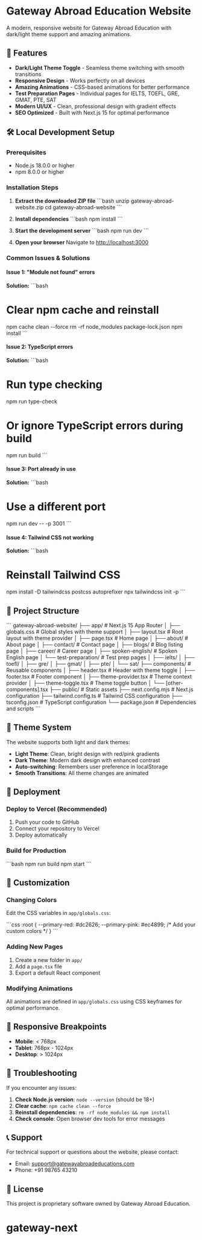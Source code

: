 # Gateway Abroad Education Website

A modern, responsive website for Gateway Abroad Education with dark/light theme support and amazing animations.

## 🚀 Features

- **Dark/Light Theme Toggle** - Seamless theme switching with smooth transitions
- **Responsive Design** - Works perfectly on all devices
- **Amazing Animations** - CSS-based animations for better performance
- **Test Preparation Pages** - Individual pages for IELTS, TOEFL, GRE, GMAT, PTE, SAT
- **Modern UI/UX** - Clean, professional design with gradient effects
- **SEO Optimized** - Built with Next.js 15 for optimal performance

## 🛠️ Local Development Setup

### Prerequisites

- Node.js 18.0.0 or higher
- npm 8.0.0 or higher

### Installation Steps

1. **Extract the downloaded ZIP file**
   \`\`\`bash
   unzip gateway-abroad-website.zip
   cd gateway-abroad-website
   \`\`\`

2. **Install dependencies**
   \`\`\`bash
   npm install
   \`\`\`

3. **Start the development server**
   \`\`\`bash
   npm run dev
   \`\`\`

4. **Open your browser**
   Navigate to [http://localhost:3000](http://localhost:3000)

### Common Issues & Solutions

#### Issue 1: "Module not found" errors
**Solution:**
\`\`\`bash
# Clear npm cache and reinstall
npm cache clean --force
rm -rf node_modules package-lock.json
npm install
\`\`\`

#### Issue 2: TypeScript errors
**Solution:**
\`\`\`bash
# Run type checking
npm run type-check

# Or ignore TypeScript errors during build
npm run build
\`\`\`

#### Issue 3: Port already in use
**Solution:**
\`\`\`bash
# Use a different port
npm run dev -- -p 3001
\`\`\`

#### Issue 4: Tailwind CSS not working
**Solution:**
\`\`\`bash
# Reinstall Tailwind CSS
npm install -D tailwindcss postcss autoprefixer
npx tailwindcss init -p
\`\`\`

## 📁 Project Structure

\`\`\`
gateway-abroad-website/
├── app/                          # Next.js 15 App Router
│   ├── globals.css              # Global styles with theme support
│   ├── layout.tsx               # Root layout with theme provider
│   ├── page.tsx                 # Home page
│   ├── about/                   # About page
│   ├── contact/                 # Contact page
│   ├── blogs/                   # Blog listing page
│   ├── career/                  # Career page
│   ├── spoken-english/          # Spoken English page
│   └── test-preparation/        # Test prep pages
│       ├── ielts/
│       ├── toefl/
│       ├── gre/
│       ├── gmat/
│       ├── pte/
│       └── sat/
├── components/                   # Reusable components
│   ├── header.tsx               # Header with theme toggle
│   ├── footer.tsx               # Footer component
│   ├── theme-provider.tsx       # Theme context provider
│   ├── theme-toggle.tsx         # Theme toggle button
│   └── [other-components].tsx
├── public/                      # Static assets
├── next.config.mjs             # Next.js configuration
├── tailwind.config.ts          # Tailwind CSS configuration
├── tsconfig.json               # TypeScript configuration
└── package.json                # Dependencies and scripts
\`\`\`

## 🎨 Theme System

The website supports both light and dark themes:

- **Light Theme**: Clean, bright design with red/pink gradients
- **Dark Theme**: Modern dark design with enhanced contrast
- **Auto-switching**: Remembers user preference in localStorage
- **Smooth Transitions**: All theme changes are animated

## 🚀 Deployment

### Deploy to Vercel (Recommended)
1. Push your code to GitHub
2. Connect your repository to Vercel
3. Deploy automatically

### Build for Production
\`\`\`bash
npm run build
npm start
\`\`\`

## 🔧 Customization

### Changing Colors
Edit the CSS variables in `app/globals.css`:

\`\`\`css
:root {
  --primary-red: #dc2626;
  --primary-pink: #ec4899;
  /* Add your custom colors */
}
\`\`\`

### Adding New Pages
1. Create a new folder in `app/`
2. Add a `page.tsx` file
3. Export a default React component

### Modifying Animations
All animations are defined in `app/globals.css` using CSS keyframes for optimal performance.

## 📱 Responsive Breakpoints

- **Mobile**: < 768px
- **Tablet**: 768px - 1024px
- **Desktop**: > 1024px

## 🐛 Troubleshooting

If you encounter any issues:

1. **Check Node.js version**: `node --version` (should be 18+)
2. **Clear cache**: `npm cache clean --force`
3. **Reinstall dependencies**: `rm -rf node_modules && npm install`
4. **Check console**: Open browser dev tools for error messages

## 📞 Support

For technical support or questions about the website, please contact:
- Email: support@gatewayabroadeducations.com
- Phone: +91 98765 43210

## 📄 License

This project is proprietary software owned by Gateway Abroad Education.
# gateway-next
